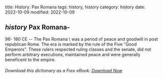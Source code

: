 title: History: Pax Romana
tags: history, history
category: history
date: 2022-10-09
modified: 2022-10-09

## _history_  Pax Romana-
  96-
180 CE
 -- The   Pax Romana \ was
a period of peace and goodwill in post republican Rome.  The era is
marked by the rule of the Five   "Good Emperors". These rulers
respected ruling classes and the senate, did not perform arbitrary
executions, maintained peace and were generally beneficent to the
empire.


###### Download *this* dictionary as a Free eBook: [Download Now]({static}static/SerfHistoryDictionary.pdf)

